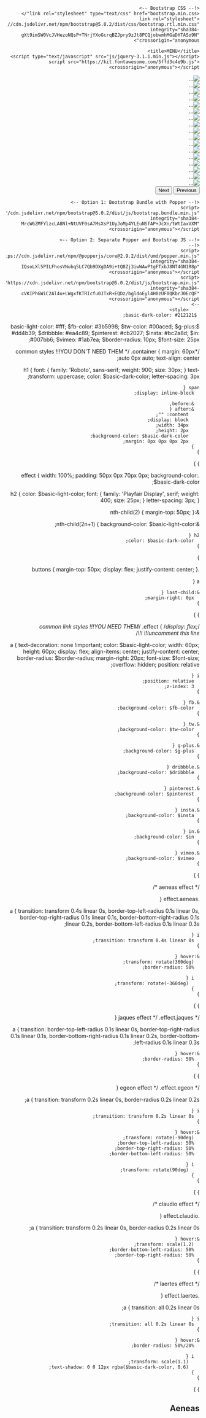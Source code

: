 <!doctype html>
<html lang="ar" dir="rtl">
  <head>
    <!-- Required meta tags -->
    <meta charset="utf-8">
    <meta name="viewport" content="width=device-width, initial-scale=1">

    <!-- Bootstrap CSS -->
    <link rel="stylesheet" type="text/css" href="bootstrap.min.css"/>
    <link rel="stylesheet" href="https://cdn.jsdelivr.net/npm/bootstrap@5.0.2/dist/css/bootstrap.rtl.min.css" integrity="sha384-gXt9imSW0VcJVHezoNQsP+TNrjYXoGcrqBZJpry9zJt8PCQjobwmhMGaDHTASo9N" crossorigin="anonymous">

    <title>MENU</title>
    <script type="text/javascript" src="js/jquery-3.1.1.min.js"></script>
    <script src="https://kit.fontawesome.com/5ffd3c4e9b.js" crossorigin="anonymous"></script>
<script type="text/javascript" src="js/bootstrap.min.js"></script>



  </head>
  <body>
  <div class="container">
	<div id="carouselExampleControls" class="carousel slide" data-bs-ride="carousel">
  <div class="carousel-inner">
    <div class="carousel-item active">
      <img src="menu/1.jpg" class="d-block w-100" alt="...">
    </div>
    <div class="carousel-item">
      <img src="menu/2.jpg" class="d-block w-100" alt="...">
    </div>
    <div class="carousel-item">
      <img src="menu/3.jpg" class="d-block w-100" alt="...">
    </div>
    <div class="carousel-item">
      <img src="menu/4.jpg" class="d-block w-100" alt="...">
    </div>
    <div class="carousel-item">
      <img src="menu/5.jpg" class="d-block w-100" alt="...">
    </div>
    <div class="carousel-item">
      <img src="menu/6.jpg" class="d-block w-100" alt="...">
    </div>
    <div class="carousel-item">
      <img src="menu/7.jpg" class="d-block w-100" alt="...">
    </div>
    <div class="carousel-item">
      <img src="menu/8.jpg" class="d-block w-100" alt="...">
    </div>
    <div class="carousel-item">
      <img src="menu/9.jpg" class="d-block w-100" alt="...">
    </div>
    <div class="carousel-item">
      <img src="menu/10.jpg" class="d-block w-100" alt="...">
    </div>
    <div class="carousel-item">
      <img src="menu/11.jpg" class="d-block w-100" alt="...">
    </div>
    <div class="carousel-item">
      <img src="menu/12.jpg" class="d-block w-100" alt="...">
    </div>
    <div class="carousel-item">
      <img src="menu/13.jpg" class="d-block w-100" alt="...">
    </div>
    <div class="carousel-item">
      <img src="menu/14.jpg" class="d-block w-100" alt="...">
    </div>
    <div class="carousel-item">
      <img src="menu/15.jpg" class="d-block w-100" alt="...">
    </div>
    <div class="carousel-item">
      <img src="menu/16.jpg" class="d-block w-100" alt="...">
    </div>
    <div class="carousel-item">
      <img src="menu/17.jpg" class="d-block w-100" alt="...">
    </div>
  </div>
  <button class="carousel-control-prev" type="button" data-bs-target="#carouselExampleControls" data-bs-slide="next">
    <span class="carousel-control-prev-icon" aria-hidden="true"></span>
    <span class="visually-hidden">Previous</span>
  </button>
  <button class="carousel-control-next" type="button" data-bs-target="#carouselExampleControls" data-bs-slide="prev">
    <span class="carousel-control-next-icon" aria-hidden="true"></span>
    <span class="visually-hidden">Next</span>
  </button>
</div>
    <!-- Optional JavaScript; choose one of the two! -->

    <!-- Option 1: Bootstrap Bundle with Popper -->
    <script src="https://cdn.jsdelivr.net/npm/bootstrap@5.0.2/dist/js/bootstrap.bundle.min.js" integrity="sha384-MrcW6ZMFYlzcLA8Nl+NtUVF0sA7MsXsP1UyJoMp4YLEuNSfAP+JcXn/tWtIaxVXM" crossorigin="anonymous"></script>

    <!-- Option 2: Separate Popper and Bootstrap JS -->
    <!--
    <script src="https://cdn.jsdelivr.net/npm/@popperjs/core@2.9.2/dist/umd/popper.min.js" integrity="sha384-IQsoLXl5PILFhosVNubq5LC7Qb9DXgDA9i+tQ8Zj3iwWAwPtgFTxbJ8NT4GN1R8p" crossorigin="anonymous"></script>
    <script src="https://cdn.jsdelivr.net/npm/bootstrap@5.0.2/dist/js/bootstrap.min.js" integrity="sha384-cVKIPhGWiC2Al4u+LWgxfKTRIcfu0JTxR+EQDz/bgldoEyl4H0zUF0QKbrJ0EcQF" crossorigin="anonymous"></script>
    -->
        <style>
     $basic-dark-color: #212121;
$basic-light-color: #fff;
$fb-color: #3b5998;
$tw-color: #00aced;
$g-plus: #dd4b39;
$dribbble: #ea4c89;
$pinterest: #cb2027;
$insta: #bc2a8d;
$in: #007bb6;
$vimeo: #1ab7ea;
$border-radius: 10px;
$font-size: 25px;

/*common styles !!!YOU DON'T NEED THEM */
.container {
  margin: 60px auto 0px auto;
  text-align: center;
  
  h1 {
    font: {
      family: 'Roboto', sans-serif;
      weight: 900;
      size: 30px;
    }
    text-transform: uppercase;
    color: $basic-dark-color;
    letter-spacing: 3px;
    
    span {
      display: inline-block;
      
      &:before,
      &:after {
        content: "";
        display: block;
        width: 34px;
        height: 2px;
        background-color: $basic-dark-color;
        margin: 0px 0px 0px 2px;
      }
    }
  }
}

.effect {
  width: 100%;
  padding: 50px 0px 70px 0px;
  background-color: $basic-dark-color;
  
  h2 {
    color: $basic-light-color;
    font: {
      family: 'Playfair Display', serif;
      weight: 400;
      size: 25px;
    }
    letter-spacing: 3px;
  }
  
  &:nth-child(2) {
    margin-top: 50px;
  }
  
  &:nth-child(2n+1) {
    background-color: $basic-light-color;
    
    h2 {
      color: $basic-dark-color;
    }
  }
  
  .buttons {
    margin-top: 50px;
    display: flex;
    justify-content: center;
  }
  
  a {
    
    &:last-child {
      margin-right: 0px;
    }
  }
}

/*common link styles !!!YOU NEED THEM*/
.effect {
  /*display: flex; !!!uncomment this line !!!*/
  
  a {
    text-decoration: none !important;
    color: $basic-light-color;
    width: 60px;
    height: 60px;
    display: flex;
    align-items: center;
    justify-content: center;
    border-radius: $border-radius;
    margin-right: 20px;
    font-size: $font-size;
    overflow: hidden;
    position: relative;
    
    i {
      position: relative;
      z-index: 3;
    }
    
    &.fb {
      background-color: $fb-color;
    }
    
    &.tw {
      background-color: $tw-color;
    }
    
    &.g-plus {
      background-color: $g-plus;
    }
    
    &.dribbble {
      background-color: $dribbble;
    }
    
    &.pinterest {
      background-color: $pinterest;
    }
    
    &.insta {
      background-color: $insta;
    }
    
    &.in {
      background-color: $in;
    }
    
    &.vimeo {
      background-color: $vimeo;
    }
  }
}

/* aeneas effect */

.effect.aeneas {
  
  a {
    transition: transform 0.4s linear 0s, border-top-left-radius 0.1s linear 0s, border-top-right-radius 0.1s linear 0.1s, border-bottom-right-radius 0.1s linear 0.2s, border-bottom-left-radius 0.1s linear 0.3s;
    
    i {
      transition: transform 0.4s linear 0s;
    }
    
    &:hover {
      transform: rotate(360deg);
      border-radius: 50%;
      
      i {
        transform: rotate(-360deg);
      }
    }
  }
}

/* jaques effect */
.effect.jaques {
  
  a {
    transition: border-top-left-radius 0.1s linear 0s, border-top-right-radius 0.1s linear 0.1s, border-bottom-right-radius 0.1s linear 0.2s, border-bottom-left-radius 0.1s linear 0.3s;
    
    &:hover {
      border-radius: 50%;
    }
  }
}

/* egeon effect */
.effect.egeon {
  
  a {
    transition: transform 0.2s linear 0s, border-radius 0.2s linear 0.2s;
    
    i {
      transition: transform 0.2s linear 0s;
    }
    
    &:hover {
      transform: rotate(-90deg);
      border-top-left-radius: 50%;
      border-top-right-radius: 50%;
      border-bottom-left-radius: 50%;
      
      i {
        transform: rotate(90deg);
      }
    }
  }
}

/* claudio effect */

.effect.claudio {
  
  a { 
    transition: transform 0.2s linear 0s, border-radius 0.2s linear 0s;
    
    &:hover {
      transform: scale(1.2);
      border-bottom-left-radius: 50%;
      border-top-right-radius: 50%;
    }
  }
}

/* laertes effect */

.effect.laertes {
  
  a {
    transition: all 0.2s linear 0s;
    
    i {
      transition: all 0.2s linear 0s;
    }
   
    &:hover {
      border-radius: 50%/20%;
      
      i {
        transform: scale(1.1);
        text-shadow: 0 0 12px rgba($basic-dark-color, 0.6);
      }
    }
  }
}
    </style>
<div class="content-center"> 
  <div class="effect aeneas">
    <h2>Aeneas</h2>
    <div class="buttons">
      <a onclick="location.href='https://www.facebook.com/istanbulwhitepalacevenue/'" href="#" class="fb" title="Join us on Facebook"><i class="fa fa-facebook" aria-hidden="true"></i></a>
      <a onclick="location.href='mailto:lusakaistanbulcaferestaurant@gmail.com'" href="#" class="tw" title="Join us on Twitter"><i class="fa fa-envelope" aria-hidden="true"></i></a>
      <a onclick="location.href='https://z-p15.www.instagram.com/istanbul_cafe_rest_lusaka/'" href="#" class="insta" title="Join us on Instagram"><i class="fa fa-instagram" aria-hidden="true"></i></a>
    </div>
	</div>
</div>
  
</div>

  </body>
</html>
